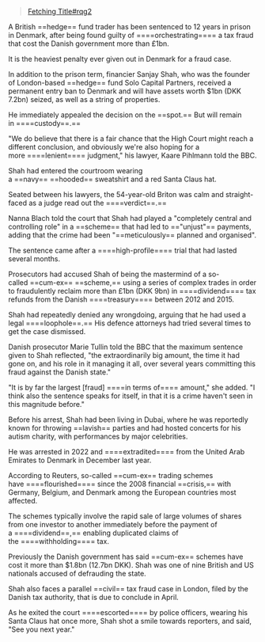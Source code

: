 
> [Fetching Title#rqg2](https://www.bbc.com/news/articles/cy478pgy171o)

A British ==hedge== fund trader has been sentenced to 12 years in prison in Denmark, after being found guilty of ====orchestrating==== a tax fraud that cost the Danish government more than £1bn.

It is the heaviest penalty ever given out in Denmark for a fraud case.

In addition to the prison term, financier Sanjay Shah, who was the founder of London-based ==hedge== fund Solo Capital Partners, received a permanent entry ban to Denmark and will have assets worth $1bn (DKK 7.2bn) seized, as well as a string of properties.

He immediately appealed the decision on the ==spot.== But will remain in ====custody==.==

"We do believe that there is a fair chance that the High Court might reach a different conclusion, and obviously we're also hoping for a more ====lenient==== judgment," his lawyer, Kaare Pihlmann told the BBC.

Shah had entered the courtroom wearing a ==navy== ==hooded== sweatshirt and a red Santa Claus hat.

Seated between his lawyers, the 54-year-old Briton was calm and straight-faced as a judge read out the ====verdict==.==

Nanna Blach told the court that Shah had played a "completely central and controlling role" in a ==scheme== that had led to =="unjust"== payments, adding that the crime had been "==meticulously== planned and organised".

The sentence came after a ====high-profile==== trial that had lasted several months.

Prosecutors had accused Shah of being the mastermind of a so-called ==cum-ex== ==scheme,== using a series of complex trades in order to fraudulently reclaim more than £1bn (DKK 9bn) in ====dividend==== tax refunds from the Danish ====treasury==== between 2012 and 2015.

Shah had repeatedly denied any wrongdoing, arguing that he had used a legal ====loophole==.== His defence attorneys had tried several times to get the case dismissed.

Danish prosecutor Marie Tullin told the BBC that the maximum sentence given to Shah reflected, "the extraordinarily big amount, the time it had gone on, and his role in it managing it all, over several years committing this fraud against the Danish state."

"It is by far the largest [fraud] ====in terms of==== amount," she added. "I think also the sentence speaks for itself, in that it is a crime haven't seen in this magnitude before."

Before his arrest, Shah had been living in Dubai, where he was reportedly known for throwing ==lavish== parties and had hosted concerts for his autism charity, with performances by major celebrities.

He was arrested in 2022 and ====extradited==== from the United Arab Emirates to Denmark in December last year.

According to Reuters, so-called ==cum-ex== trading schemes have ====flourished==== since the 2008 financial ==crisis,== with Germany, Belgium, and Denmark among the European countries most affected.

The schemes typically involve the rapid sale of large volumes of shares from one investor to another immediately before the payment of a ====dividend==,== enabling duplicated claims of the ====withholding==== tax.

Previously the Danish government has said ==cum-ex== schemes have cost it more than $1.8bn (12.7bn DKK). Shah was one of nine British and US nationals accused of defrauding the state.

Shah also faces a parallel ==civil== tax fraud case in London, filed by the Danish tax authority, that is due to conclude in April.

As he exited the court ====escorted==== by police officers, wearing his Santa Claus hat once more, Shah shot a smile towards reporters, and said, "See you next year."
